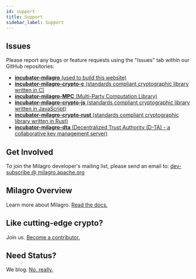 ```yaml
---
id: support
title: Support
sidebar_label: Support
---
```

## Issues

Please report any bugs or feature requests using the "Issues" tab within our GitHub repositories:

* [**incubator-milagro** (used to build this website)](https://github.com/apache/incubator-milagro/issues)
* [**incubator-milagro-crypto-c** (standards compliant cryptographic library written in C)](https://github.com/apache/incubator-milagro-crypto-c/issues)
* [**incubator-milagro-MPC** (Multi-Party Computation Library)](https://github.com/apache/incubator-milagro-MPC/issues)
* [**incubator-milagro-crypto-js** (standards compliant cryptographic library written in JavaScript)](https://github.com/apache/incubator-milagro-crypto-js/issues)
* [**incubator-milagro-crypto-rust** (standards compliant cryptographic library written in Rust)](https://github.com/apache/incubator-milagro-crypto-rust/issues)
* [**incubator-milagro-dta** (Decentralized Trust Authority (D-TA) - a collaborative key management server)](https://github.com/apache/incubator-milagro-dta/issues)

## Get Involved
To join the Milagro developer's mailing list, please send an email to:
<a href="mailto:dev-subscribe@milagro.apache.org?Subject=Subscribe" target="_top">dev-subscribe @ milagro.apache.org</a>

## Milagro Overview
Learn more about Milagro.  [Read the docs.](milagro-intro.md)

## Like cutting-edge crypto?
Join us.  [Become a contributor.](contributor-guide.md)

## Need Status?
We blog. [No, really.](http://milagro.apache.org/blog/)

<!--
Supported admonition types are: caution, note, important, tip, warning.
-->
